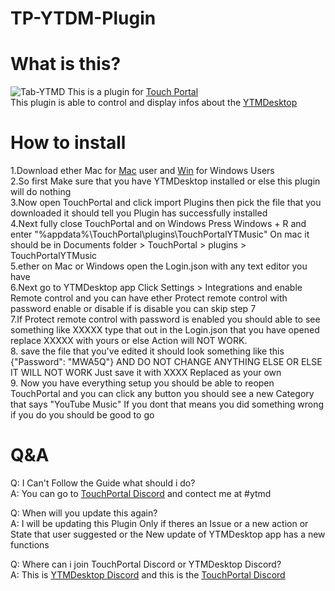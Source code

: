 # TP-YTDM-Plugin

# What is this?
![Tab-YTMD](https://user-images.githubusercontent.com/55416314/107865596-001dec00-6e1d-11eb-8896-07fd6ee6ad9a.png)
This is a plugin for [Touch Portal](https://www.touch-portal.com/)\
This plugin is able to control and display infos about the [YTMDesktop](https://ytmdesktop.app/)

# How to install
1.Download ether Mac for [Mac](https://github.com/KillerBOSS2019/TP-YTDM-Plugin/raw/master/TP-YTMD-Mac.tpp) user and [Win](https://github.com/KillerBOSS2019/TP-YTDM-Plugin/raw/master/TP-YTMD-Win.tpp) for Windows Users\
2.So first Make sure that you have YTMDesktop installed or else this plugin will do nothing\
3.Now open TouchPortal and  click import Plugins then pick the file that you downloaded it should tell you Plugin has successfully installed\
4.Next fully close TouchPortal and on Windows Press Windows + R and enter "%appdata%\TouchPortal\plugins\TouchPortalYTMusic"
On mac it should be in Documents folder > TouchPortal > plugins > TouchPortalYTMusic\
5.ether on Mac or Windows open the Login.json with any text editor you have\
6.Next go to YTMDesktop app Click Settings > Integrations and enable Remote control and you can have ether Protect remote control with password enable or disable
if is disable you can skip step 7\
7.If Protect remote control with password is enabled you should able to see something like XXXXX type that out in the Login.json that you have opened
replace XXXXX with yours or else Action will NOT WORK.\
8. save the file that you've edited it should look something like this {"Password": "MWA5Q"} AND DO NOT CHANGE ANYTHING ELSE OR ELSE IT WILL NOT WORK Just save it with XXXX Replaced as your own\
9. Now you have everything setup you should be able to reopen TouchPortal and you can click any button you should see a new Category that says "YouTube Music" If you dont that means you did something wrong if you do you should be good to go

# Q&A
Q: I Can't Follow the Guide what should i do?\
A: You can go to [TouchPortal Discord](https://discord.gg/MgxQb8r) and contect me at #ytmd

Q: When will you update this again?\
A: I will be updating this Plugin Only if theres an Issue or a new action or State that user suggested or the New update of YTMDesktop app has a new functions

Q: Where can i join TouchPortal Discord or YTMDesktop Discord?\
A: This is [YTMDesktop Discord](https://discord.gg/jEdRHKg7bG) and this is the [TouchPortal Discord](https://discord.gg/MgxQb8r)
